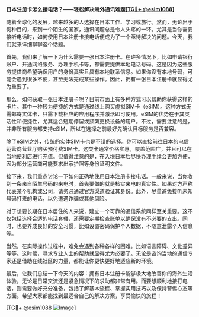 **日本注册卡怎么接电话？——轻松解决海外通讯难题[[TG💪+ @esim1088](https://t.me/s/esim1088)]**

随着全球化的发展，越来越多的人选择在日本工作、学习或旅行。然而，无论出于何种目的，来到一个陌生的国家，通讯问题总是令人头疼的一环。尤其是当你需要接听电话时，如何使用日本注册卡接电话便成为了一个亟待解决的问题。今天，我们就来详细聊聊这个话题。

首先，我们来了解一下为什么需要一张日本注册卡。在许多情况下，比如申请银行账户、开通网络服务、办理手机卡等，都需要提供本地电话号码。这是因为这些服务提供商希望确保用户的身份真实且具有本地联系信息。如果你没有本地号码，可能会遇到很多不便，甚至无法完成某些操作。因此，拥有一张日本注册卡就显得尤为重要了。

那么，如何获取一张日本注册卡呢？目前市面上有多种方式可以帮助你获得这样的卡片。其中一种较为便捷的方式是通过线上购买虚拟SIM卡（eSIM）。这种方式无需邮寄实体卡，只需下载相应的应用程序并激活即可使用。eSIM的优势在于其灵活性和便捷性，尤其适合短期停留或频繁更换设备的用户。不过，需要注意的是，并非所有服务都支持eSIM，所以在选择之前最好先确认目标服务是否兼容。

除了eSIM之外，传统的实体SIM卡也是不错的选择。你可以直接前往日本的电信运营商营业厅购买预付费SIM卡。这类卡通常价格实惠，覆盖范围广，并且可以在当地便利店进行充值。但值得注意的是，在入境日本后尽快办理手续会更加方便，因为部分运营商可能要求出示护照等身份证明文件。

接下来，我们重点讨论一下如何正确地使用日本注册卡接电话。一般来说，当你收到一条来自陌生号码的来电时，首先要做的就是核实来电的真实性。如果对方声称代表某个机构或公司，请务必通过官方渠道验证其身份。此外，尽量避免接听未知号码打来的电话，以免遭遇诈骗或其他风险。

对于想要长期在日本居住的人来说，建立一个可靠的通信系统同样至关重要。这不仅包括选择合适的电话套餐，还需要定期检查账单以确保没有不必要的支出。同时，也要养成良好的安全习惯，比如设置密码保护个人数据，不随意泄露个人信息等。

当然，在实际操作过程中，难免会遇到各种各样的困难。比如语言障碍、文化差异等等。这时候，寻求专业人士的帮助就显得尤为必要了。无论是咨询当地的通信专家还是借助在线社区的力量，都能让你更快更好地适应新的环境。

最后，让我们总结一下今天的内容：拥有日本注册卡能够极大地改善你的海外生活体验，无论是日常交流还是紧急情况下的求助都非常有用。而要想顺利地接打电话，则需要做好充分准备，包括了解基本流程、掌握实用技巧以及保持警惕心态等方面。希望大家都能找到最适合自己的解决方案，享受愉快的旅程！

[[TG💪+ @esim1088](https://t.me/s/esim1088) ![Image](https://i.postimg.cc/4NQfJmqS/Snipaste-2025-05-13-00-14-12.png)]